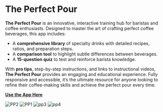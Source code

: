 # The Perfect Pour

**The Perfect Pour** is an innovative, interactive training hub for baristas and coffee enthusiasts. Designed to master the art of crafting perfect coffee beverages, this app includes:

- A **comprehensive library** of specialty drinks with detailed recipes, ratios, and preparation steps.
- A **comparison tool** to highlight subtle differences between beverages.
- A **15-question quiz** to test and reinforce barista knowledge.

With **pro tips**, step-by-step instructions, and links to instructional videos, **The Perfect Pour** provides an engaging and educational experience. Fully responsive and accessible, it’s the ultimate resource for anyone looking to refine their coffee-making skills and achieve the perfect pour every time.

[**Use the App Here**](https://virginiebonhomme.github.io/coffee-app/)  


![PP2](https://github.com/user-attachments/assets/aec44371-1519-4311-ab90-4812d8bda4e6)
![PP1](https://github.com/user-attachments/assets/56bf2e69-7cfd-4ff3-b289-358b6f811f87)
![pp3](https://github.com/user-attachments/assets/bd042667-aac2-42dc-b962-e2d94382b6dc)
![pp4](https://github.com/user-attachments/assets/78e03270-89ff-45a7-b8da-cde8bfc45271)
